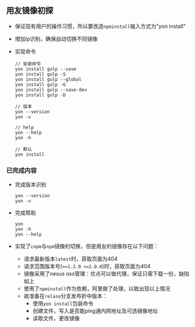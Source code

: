 ## 用友镜像初探

* 保证现有用户的操作习惯，所以要改造`npminstall`输入方式为"yon install"

* 增加ip识别，确保自动切换不同镜像

* 实现命令

  ```
  // 安装命令
  yon install gulp --save
  yon install gulp -S
  yon install gulp --global
  yon install gulp -G
  yon install gulp --save-dev
  yon install gulp -D

  // 版本
  yon --version
  yon -v

  // help
  yon --help
  yon -h

  // 默认
  yon install
  ```


  

### 已完成内容

* 完成版本识别

  ```
  yon --version
  yon -v
  ```

* 完成帮助

  ```
  yon
  yon -h
  yon --help
  ```

* 实现了`cnpm`与`npm`镜像的切换，但是用友的镜像存在以下问题：

  * 请求最新版本`latest`时，获取页面为404
  * 请求范围版本号(`>=1.2.0 <=2.0.0`)时，获取页面为404
  * 镜像采用了nexus oss管理：优点可以做代理，保证只需下载一份，缺陷如上
  * 使用了`npminstall`作为依赖，阿里做了处理，以致出现以上情况
  * 故准备在`relase`分支发布折中版本：
    * 使用`yon install`包装命令
    * 创建文件，写入是否能ping通内网地址及可选镜像地址
    * 读取文件，更改镜像
